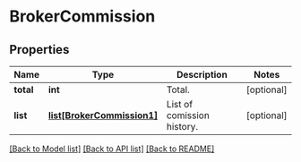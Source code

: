 # BrokerCommission

## Properties
Name | Type | Description | Notes
------------ | ------------- | ------------- | -------------
**total** | **int** | Total. | [optional] 
**list** | [**list[BrokerCommission1]**](BrokerCommission1.md) | List of comission history. | [optional] 

[[Back to Model list]](../README.md#documentation-for-models) [[Back to API list]](../README.md#documentation-for-api-endpoints) [[Back to README]](../README.md)



